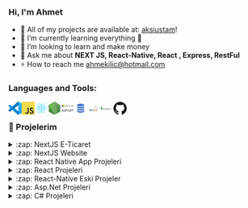 ### Hi, I'm Ahmet

- 🔭 All of my projects are available at: [aksiustam](https://github.com/aksiustam)!
- 🌱 I’m currently learning everything 🤣
- 👯 I’m looking to learn and make money
- 🥅 Ask me about **NEXT JS, React-Native, React , Express, RestFul**
- ⚡ How to reach me ahmekilic@hotmail.com

### Languages and Tools:

<img align="left" alt="Visual Studio Code" width="26px" src="https://raw.githubusercontent.com/github/explore/80688e429a7d4ef2fca1e82350fe8e3517d3494d/topics/visual-studio-code/visual-studio-code.png"/>
<img align="left" alt="JavaScript" width="26px" src="https://raw.githubusercontent.com/github/explore/80688e429a7d4ef2fca1e82350fe8e3517d3494d/topics/javascript/javascript.png" />
<img align="left" alt="React" width="26px" src="https://raw.githubusercontent.com/github/explore/80688e429a7d4ef2fca1e82350fe8e3517d3494d/topics/react/react.png" />

<img align="left" alt="Node.js" width="26px" src="https://raw.githubusercontent.com/github/explore/80688e429a7d4ef2fca1e82350fe8e3517d3494d/topics/nodejs/nodejs.png" />
<img align="left" alt="Asp.NET" width="26px" src="https://raw.githubusercontent.com/github/explore/80688e429a7d4ef2fca1e82350fe8e3517d3494d/topics/aspnet/aspnet.png" />
<img align="left" alt="SQL" width="26px" src="https://raw.githubusercontent.com/github/explore/80688e429a7d4ef2fca1e82350fe8e3517d3494d/topics/sql/sql.png" />
<img align="left" alt="MySQL" width="26px" src="https://raw.githubusercontent.com/github/explore/80688e429a7d4ef2fca1e82350fe8e3517d3494d/topics/mysql/mysql.png" />
<img align="left" alt="MongoDB" width="26px" src="https://raw.githubusercontent.com/github/explore/80688e429a7d4ef2fca1e82350fe8e3517d3494d/topics/mongodb/mongodb.png" />
<img align="left" alt="GitHub" width="26px" src="https://raw.githubusercontent.com/github/explore/78df643247d429f6cc873026c0622819ad797942/topics/github/github.png" />

<br />

### 📕 Projelerim
<details>
    <summary>:zap: NextJS E-Ticaret </summary>
  
<!--START_SECTION:activity-->

- [NextJS-ETicaret-Websitesi](https://github.com/aksiustam/NextJS-ETicaret-Websitesi)
- [NextJS-ECommerce-Website](https://github.com/aksiustam/NextJS-ECommerce-Website)
- [OnePage-Ecommerce-Website](https://github.com/aksiustam/OnePage-Ecommerce-Website)

<!--END_SECTION:activity-->

</details>
<details>
  <summary>:zap: NextJS Website</summary>
  
<!--START_SECTION:activity-->

- [RumiCeremony](https://github.com/aksiustam/TanitimWebsitesi)
- [KolejWebsitesi](https://github.com/aksiustam/Kolej-Websitesi)

<!--END_SECTION:activity-->

</details>

<details>
  <summary>:zap: React Native App Projeleri</summary>
  
<!--START_SECTION:activity-->

- [DeliveryWi](https://www.deliverywioffical.com/)
- [DurlarTurizm](https://durlarturizm.com/)

<!--END_SECTION:activity-->

</details>

<details>
  <summary>:zap: React Projeleri</summary>
  
<!--START_SECTION:activity-->

- [DeliveryWi](https://www.deliverywioffical.com/)
- [DurlarTurizm](https://durlarturizm.com/)

<!--END_SECTION:activity-->

</details>

<details>
  <summary>:zap: React-Native Eski Projeler</summary>
  
<!--START_SECTION:activity-->

- [KiTakip Kitap Takip Uygulaması](https://github.com/aksiustam/kitakip)
- [Whatsapp Arayüzü](https://github.com/aksiustam/whatsup)

<!--END_SECTION:activity-->

</details>
<details>
  <summary>:zap: Asp.Net Projeleri</summary>
  
<!--START_SECTION:activity-->

- [Asp.NET MVC - Authentication - ES6 - Excel Data Transfer - Mail to Forgotten Password](https://github.com/aksiustam/ProjeTakipWeb)

<!--END_SECTION:activity-->

</details>
<details>
  <summary>:zap: C# Projeleri</summary>
  
<!--START_SECTION:activity-->
- [KTMuşteriTakip](https://github.com/aksiustam/KT_MusteriTakip)
- [GA](https://github.com/aksiustam/GA_rosenbrock)
- [PSO](https://github.com/aksiustam/PSO)
- [BM](https://github.com/aksiustam/BM)

<!--END_SECTION:activity-->

</details>
